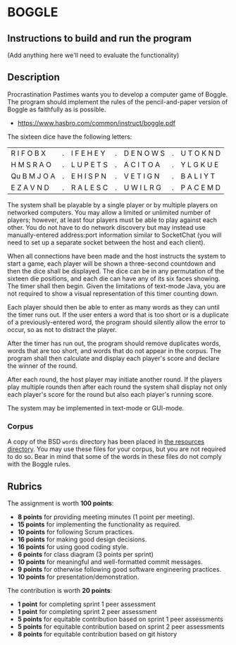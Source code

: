 #   BOGGLE

##  Instructions to build and run the program

(Add anything here we'll need to evaluate the functionality)

##  Description

Procrastination Pastimes wants you to develop a computer game of Boggle.  The
program should implement the rules of the pencil-and-paper version of Boggle
as faithfully as is possible.

-   <https://www.hasbro.com/common/instruct/boggle.pdf>

The sixteen dice have the following letters:

|   | |   | |   | |   |
| - | - | - | - | - | - | - |
| R I F O B X  | . | I F E H E Y | . | D E N O W S | . | U T O K N D |
| H M S R A O  | . | L U P E T S | . | A C I T O A | . | Y L G K U E |
| Qu B M J O A | . | E H I S P N | . | V E T I G N | . | B A L I Y T |
| E Z A V N D  | . | R A L E S C | . | U W I L R G | . | P A C E M D |

The system shall be playable by a single player or by multiple players on
networked computers. You may allow a limited or unlimited number of players;
however, at least four players must be able to play against each other. You
do not have to do network discovery but may instead use manually-entered
address:port information similar to SocketChat (you will need to set up a
separate socket between the host and each client).

When all connections have been made and the host instructs the system to start
a game, each player will be shown a three-second countdown and then the dice
shall be displayed. The dice can be in any permutation of the sixteen die
positions, and each die can have any of its six faces showing.  The timer
shall then begin.  Given the limitations of text-mode Java, you are not
required to show a visual representation of this timer counting down.

Each player should then be able to enter as many words as they can until the
timer runs out. If the user enters a word that is too short or is a duplicate
of a previously-entered word, the program should silently allow the error to
occur, so as not to distract the player.

After the timer has run out, the program should remove duplicates words, words
that are too short, and words that do not appear in the corpus.  The program
shall then calculate and display each player's score and declare the winner
of the round.

After each round, the host player may initiate another round. If the players
play multiple rounds then after each round the system shall display not only
each player's score for the round but also each player's running score.

The system may be implemented in text-mode or GUI-mode.

### Corpus

A copy of the BSD `words` directory has been placed in [the resources
directory](src/main/resources/words/). You may use these files for your corpus,
but you are not required to do so. Bear in mind that some of the words in these
files do not comply with the Boggle rules.

##  Rubrics

The assignment is worth **100 points**:

-   **8 points** for providing meeting minutes (1 point per meeting).
-   **15 points** for implementing the functionality as required.
-   **10 points** for following Scrum practices.
-   **16 points** for making good design decisions.
-   **16 points** for using good coding style.
-   **6 points** for class diagram (3 points per sprint)
-   **10 points** for meaningful and well-formatted commit messages.
-   **9 points** for otherwise following good software engineering practices.
-   **10 points** for presentation/demonstration.

The contribution is worth **20 points**:

-   **1 point** for completing sprint 1 peer assessment
-   **1 point** for completing sprint 2 peer assessment
-   **5 points** for equitable contribution based on sprint 1 peer assessments
-   **5 points** for equitable contribution based on sprint 2 peer assessments
-   **8 points** for equitable contribution based on git history
